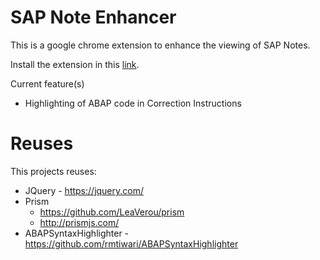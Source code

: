 # SAP Note Enhancer

This is a google chrome extension to enhance the viewing of SAP Notes.

Install the extension in this [link](https://chrome.google.com/webstore/detail/sap-note-enhancer/keibkcomemkcceddcddjdlncidohgedk).

Current feature(s)
* Highlighting of ABAP code in Correction Instructions

# Reuses

This projects reuses:
* JQuery - https://jquery.com/
* Prism
  * https://github.com/LeaVerou/prism
  * http://prismjs.com/
* ABAPSyntaxHighlighter - https://github.com/rmtiwari/ABAPSyntaxHighlighter
